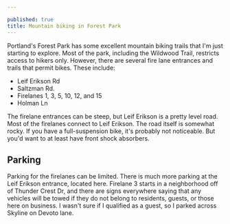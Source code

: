 ```yaml
---

published: true
title: Mountain biking in Forest Park
---
```

Portland's Forest Park has some excellent mountain biking trails that I'm just starting to explore. Most of the park, including the Wildwood Trail, restricts access to hikers only. However, there are several fire lane entrances and trails that permit bikes. These include:

* Leif Erikson Rd
* Saltzman Rd.
* Firelanes 1, 3, 5, 10, 12, and 15
* Holman Ln

The firelane entrances can be steep, but Leif Erikson is a pretty level road. Most of the firelanes connect to Leif Erikson. The road itself is somewhat rocky. If you have a full-suspension bike, it's probably not noticeable. But you'd want to at least have front shock absorbers.

## Parking

Parking for the firelanes can be limited. There is much more parking at the Leif Erikson entrance, located here.  Firelane 3 starts in a neighborhood off of Thunder Crest Dr, and there are signs everywhere saying that any vehicles will be towed if they do not belong to residents, guests, or those here on business.  I wasn't sure if I qualified as a guest, so I parked across Skyline on Devoto lane.
